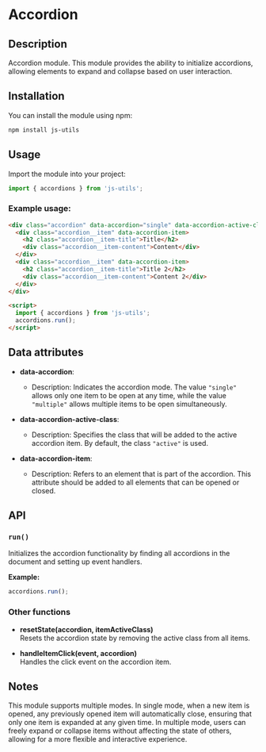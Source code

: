 # Accordion

## Description

Accordion module. This module provides the ability to initialize accordions, allowing elements to expand and collapse 
based on user interaction.

## Installation

You can install the module using npm:

```bash
npm install js-utils
```

## Usage

Import the module into your project:

```javascript
import { accordions } from 'js-utils';
```

### Example usage:

```html
<div class="accordion" data-accordion="single" data-accordion-active-class='active'>
  <div class="accordion__item" data-accordion-item>
    <h2 class="accordion__item-title">Title</h2>
    <div class="accordion__item-content">Content</div>
  </div>
  <div class="accordion__item" data-accordion-item>
    <h2 class="accordion__item-title">Title 2</h2>
    <div class="accordion__item-content">Content 2</div>
  </div>
</div>

<script>
  import { accordions } from 'js-utils';
  accordions.run();
</script>
```

## Data attributes

- **data-accordion**:
    - Description: Indicates the accordion mode. The value `"single"` allows only one item to be open at any time, 
      while the value `"multiple"` allows multiple items to be open simultaneously.

- **data-accordion-active-class**:
    - Description: Specifies the class that will be added to the active accordion item. By default, the class 
      `"active"` is used.

- **data-accordion-item**:
    - Description: Refers to an element that is part of the accordion. This attribute should be added to all elements 
      that can be opened or closed.

## API

### `run()`

Initializes the accordion functionality by finding all accordions in the document and setting up event handlers.

**Example:**

```javascript
accordions.run();
```

### Other functions

- **resetState(accordion, itemActiveClass)**  
  Resets the accordion state by removing the active class from all items.

- **handleItemClick(event, accordion)**  
  Handles the click event on the accordion item.

## Notes

This module supports multiple modes.
In single mode, when a new item is opened, any previously opened item will automatically close, ensuring that only 
one item is expanded at any given time. In multiple mode, users can freely expand or collapse items without affecting 
the state of others, allowing for a more flexible and interactive experience.
